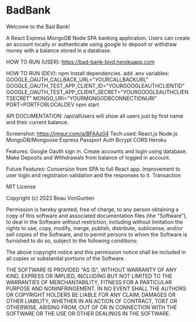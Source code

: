 # BadBank

Welcome to the Bad Bank!

A React Express MongoDB Node SPA banking application. Users can create an account locally or authenticate using google to deposit or withdraw money with a balance stored in a database.

HOW TO RUN (USER):
https://bad-bank-bjvd.herokuapp.com

HOW TO RUN (DEV):
npm Install dependencies.
add .env variables:
    GOOGLE_OAUTH_CALLBACK_URL="YOURCALLBACKURL"
    GOOGLE_OAUTH_TEST_APP_CLIENT_ID="YOURGOOGLEAUTHCLIENTID"
    GOOGLE_OAUTH_TEST_APP_CLIENT_SECRET="YOURGOOGLEAUTHCLIENTSECRET"
    MONGO_URI="YOURMONGODBCONNECTIONURI"
    PORT=PORTFORLOCALDEV
npm start

API DOCUMENTATION:
/api/allUsers
will show all users just by first name and their current balance.

Screenshot:
https://imgur.com/a/BFAAz04
Tech used:
React.js
Node.js
MongoDB/Mongoose
Express
Passport Auth
Bcrypt
CORS
Heroku


Features:
Google Oauth sign in.
Create accounts and login using database.
Make Deposits and Withdrawals from balance of logged in account.

Future Features:
Conversion from SPA to full React app.
Improvement to user login and registraion validation and the responses to it.
Transaction 


MIT License

Copyright (c) 2023 Beau VonGunten

Permission is hereby granted, free of charge, to any person obtaining a copy
of this software and associated documentation files (the "Software"), to deal
in the Software without restriction, including without limitation the rights
to use, copy, modify, merge, publish, distribute, sublicense, and/or sell
copies of the Software, and to permit persons to whom the Software is
furnished to do so, subject to the following conditions:

The above copyright notice and this permission notice shall be included in all
copies or substantial portions of the Software.

THE SOFTWARE IS PROVIDED "AS IS", WITHOUT WARRANTY OF ANY KIND, EXPRESS OR
IMPLIED, INCLUDING BUT NOT LIMITED TO THE WARRANTIES OF MERCHANTABILITY,
FITNESS FOR A PARTICULAR PURPOSE AND NONINFRINGEMENT. IN NO EVENT SHALL THE
AUTHORS OR COPYRIGHT HOLDERS BE LIABLE FOR ANY CLAIM, DAMAGES OR OTHER
LIABILITY, WHETHER IN AN ACTION OF CONTRACT, TORT OR OTHERWISE, ARISING FROM,
OUT OF OR IN CONNECTION WITH THE SOFTWARE OR THE USE OR OTHER DEALINGS IN THE
SOFTWARE.